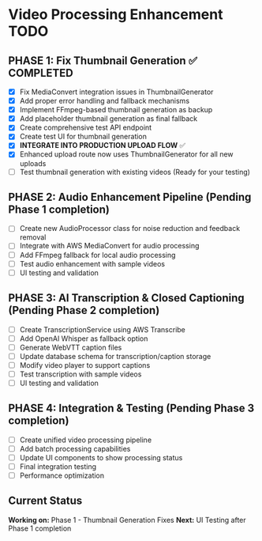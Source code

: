 # Video Processing Enhancement TODO

## PHASE 1: Fix Thumbnail Generation ✅ COMPLETED
- [x] Fix MediaConvert integration issues in ThumbnailGenerator
- [x] Add proper error handling and fallback mechanisms  
- [x] Implement FFmpeg-based thumbnail generation as backup
- [x] Add placeholder thumbnail generation as final fallback
- [x] Create comprehensive test API endpoint
- [x] Create test UI for thumbnail generation
- [x] **INTEGRATE INTO PRODUCTION UPLOAD FLOW** ✅
- [x] Enhanced upload route now uses ThumbnailGenerator for all new uploads
- [ ] Test thumbnail generation with existing videos (Ready for your testing)

## PHASE 2: Audio Enhancement Pipeline (Pending Phase 1 completion)
- [ ] Create new AudioProcessor class for noise reduction and feedback removal
- [ ] Integrate with AWS MediaConvert for audio processing
- [ ] Add FFmpeg fallback for local audio processing
- [ ] Test audio enhancement with sample videos
- [ ] UI testing and validation

## PHASE 3: AI Transcription & Closed Captioning (Pending Phase 2 completion)
- [ ] Create TranscriptionService using AWS Transcribe
- [ ] Add OpenAI Whisper as fallback option
- [ ] Generate WebVTT caption files
- [ ] Update database schema for transcription/caption storage
- [ ] Modify video player to support captions
- [ ] Test transcription with sample videos
- [ ] UI testing and validation

## PHASE 4: Integration & Testing (Pending Phase 3 completion)
- [ ] Create unified video processing pipeline
- [ ] Add batch processing capabilities
- [ ] Update UI components to show processing status
- [ ] Final integration testing
- [ ] Performance optimization

## Current Status
**Working on:** Phase 1 - Thumbnail Generation Fixes
**Next:** UI Testing after Phase 1 completion

